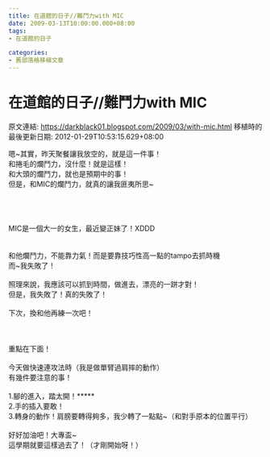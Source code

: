 ```yaml
---
title: 在道館的日子//難鬥力with MIC
date: 2009-03-13T10:00:00.000+08:00
tags: 
- 在道館的日子

categories:
- 舊部落格移植文章
---
```


# 在道館的日子//難鬥力with MIC

原文連結: https://darkblack01.blogspot.com/2009/03/with-mic.html
移植時的最後更新日期: 2012-01-29T10:53:15.629+08:00

嗯~其實，昨天聚餐讓我放空的，就是這一件事！<br />和捲毛的爛鬥力，沒什麼！就是這樣！<br />和大頭的爛鬥力，就也是預期中的事！<br />但是，和MIC的爛鬥力，就真的讓我匪夷所思~<br /><br /><a name='more'></a><br /><br /><br />MIC是一個大一的女生，最近變正妹了！XDDD<br /><br /><br />和他爛鬥力，不能靠力氣！而是要靠技巧性高一點的tampo去抓時機<br />而~我失敗了！<br /><br />照理來說，我應該可以抓到時間，做進去，漂亮的一跰才對！<br />但是，我失敗了！真的失敗了！<br /><br />下次，換和他再練一次吧！<br /><br /><br /><br />重點在下面！<br /><br />今天做快速連攻法時（我是做單臂過肩摔的動作）<br />有幾件要注意的事！<br /><br />1.腳的進入，踏太開！*****<br />2.手的插入要敢！<br />3.轉身的動作！肩膀要轉得夠多，我少轉了一點點~（和對手原本的位置平行）<br /><br />好好加油吧！大專盃~<br />這學期就要這樣過去了！（才剛開始呀！）
